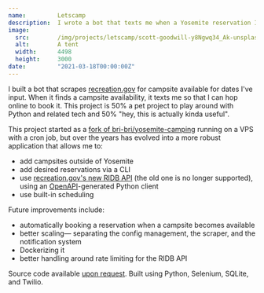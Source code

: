 ```yaml
---
name:         Letscamp
description:  I wrote a bot that texts me when a Yosemite reservation I'm interested in becomes available.
image:
  src:        /img/projects/letscamp/scott-goodwill-y8Ngwq34_Ak-unsplash.jpg
  alt:        A tent
  width:      4498
  height:     3000
date:         "2021-03-18T00:00:00Z"
---
```


I built a bot that scrapes [recreation.gov](https://www.recreation.gov/) for campsite available for dates I've input. When it finds a campsite availability, it texts me so that I can hop online to book it. This project is 50% a pet project to play around with Python and related tech and 50% "hey, this is actually kinda useful".

This project started as a [fork of bri-bri/yosemite-camping](https://github.com/ryanrishi/yosemite-camping) running on a VPS with a cron job, but over the years has evolved into a more robust application that allows me to:
- add campsites outside of Yosemite
- add desired reservations via a CLI
- use [recreation.gov's new RIDB API](https://ridb.recreation.gov/docs) (the old one is no longer supported), using an [OpenAPI](https://github.com/OpenAPITools/openapi-generator)-generated Python client
- use built-in scheduling

Future improvements include:
- automatically booking a reservation when a campsite becomes available
- better scaling&mdash; separating the config management, the scraper, and the notification system
- Dockerizing it
- better handling around rate limiting for the RIDB API

Source code available [upon request](/contact). Built using Python, Selenium, SQLite, and Twilio.
